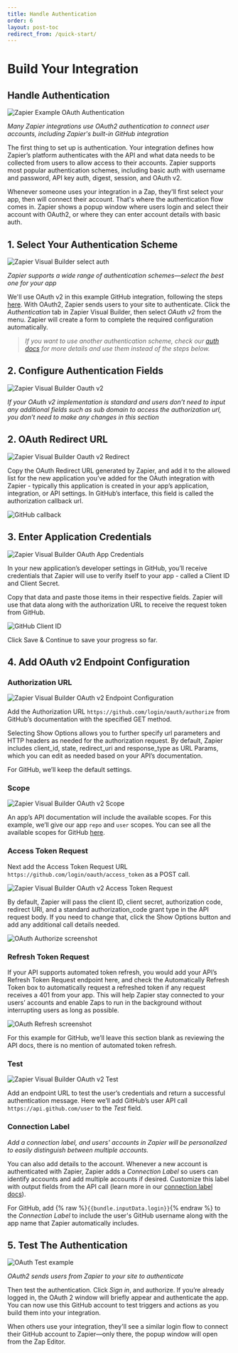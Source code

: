 ```yaml
---
title: Handle Authentication
order: 6
layout: post-toc
redirect_from: /quick-start/
---
```


# Build Your Integration

## Handle Authentication

![Zapier Example OAuth Authentication](https://cdn.zappy.app/d57f6aee066334937f1b8f7ed7cb956e.gif)

_Many Zapier integrations use OAuth2 authentication to connect user accounts, including Zapier's built-in GitHub integration_

The first thing to set up is authentication. Your integration defines how Zapier’s platform authenticates with the API and what data needs to be collected from users to allow access to their accounts. Zapier supports most popular authentication schemes, including basic auth with username and password, API key auth, digest, session, and OAuth v2.

Whenever someone uses your integration in a Zap, they'll first select your app, then will connect their account. That's where the authentication flow comes in. Zapier shows a popup window where users login and select their account with OAuth2, or where they can enter account details with basic auth.

## 1. Select Your Authentication Scheme

![Zapier Visual Builder select auth](https://cdn.zappy.app/ad8346fc5dda90a437697d182f2ac324.png)

_Zapier supports a wide range of authentication schemes—select the best one for your app_

We'll use OAuth v2 in this example GitHub integration, following the steps [here](https://docs.github.com/en/developers/apps/building-oauth-apps/authorizing-oauth-apps). With OAuth2, Zapier sends users to your site to authenticate. Click the _Authentication_ tab in Zapier Visual Builder, then select _OAuth v2_ from the menu. Zapier will create a form to complete the required configuration automatically. 

> _If you want to use another authentication scheme, check our [auth docs](https://platform.zapier.com/docs/auth) for more details and use them instead of the steps below._

## 2. Configure Authentication Fields

![Zapier Visual Builder Oauth v2](https://cdn.zappy.app/13034a55ecf3fb0c9a7ed982219f9746.png)

_If your OAuth v2 implementation is standard and users don’t need to input any additional fields such as sub domain to access the authorization url, you don’t need to make any changes in this section_

## 2. OAuth Redirect URL

![Zapier Visual Builder Oauth v2 Redirect](https://cdn.zappy.app/0a9268ae764824d93f9886a91444dc64.png)

Copy the OAuth Redirect URL generated by Zapier, and add it to the allowed list for the new application you’ve added for the OAuth integration with Zapier - typically this application is created in your app’s application, integration, or API settings. In GitHub’s interface, this field is called the authorization callback url.

![GitHub callback](https://cdn.zappy.app/da0ba8d455d48bf784033ec885945a15.png)

## 3. Enter Application Credentials

![Zapier Visual Builder OAuth App Credentials](https://cdn.zappy.app/277ad6117d160113b2a1660a0e774e5b.png)

In your new application’s developer settings in GitHub, you’ll receive credentials that Zapier will use to verify itself to your app - called a Client ID and Client Secret.

Copy that data and paste those items in their respective fields. Zapier will use that data along with the authorization URL to receive the request token from GitHub.

![GitHub Client ID](https://cdn.zappy.app/69380b9f4dd69169b2fd15ad0c7ebaee.png)

Click Save & Continue to save your progress so far.

## 4. Add OAuth v2 Endpoint Configuration

### Authorization URL

![Zapier Visual Builder OAuth v2 Endpoint Configuration](https://cdn.zappy.app/2fe37410ee1e4d883810a3c20bb63e17.png) 

Add the Authorization URL `https://github.com/login/oauth/authorize` from GitHub’s documentation with the specified GET method. 

Selecting Show Options allows you to further specify url parameters and HTTP headers as needed for the authorization request. By default, Zapier includes client_id, state, redirect_uri and response_type as URL Params, which you can edit as needed based on your API’s documentation. 

For GitHub, we’ll keep the default settings. 

### Scope

![Zapier Visual Builder OAuth v2 Scope](https://cdn.zappy.app/5d77f9e14c5c955d839dec56aff6fe0f.png) 

An app’s API documentation will include the available scopes. For this example, we’ll give our app `repo` and `user` scopes. You can see all the available scopes for GitHub [here](https://docs.github.com/en/developers/apps/building-oauth-apps/scopes-for-oauth-apps).

### Access Token Request

Next add the Access Token Request URL `https://github.com/login/oauth/access_token` as a POST call.

![Zapier Visual Builder OAuth v2 Access Token Request](https://cdn.zappy.app/5d77f9e14c5c955d839dec56aff6fe0f.png )

By default, Zapier will pass the client ID, client secret, authorization code, redirect URI, and a standard authorization_code grant type in the API request body. If you need to change that, click the Show Options button and add any additional call details needed.

![OAuth Authorize screenshot](https://cdn.zappy.app/9bc2db9a069c757c58d76a54f626bc70.png) 

### Refresh Token Request

If your API supports automated token refresh, you would add your API’s Refresh Token Request endpoint here, and check the Automatically Refresh Token box to automatically request a refreshed token if any request receives a 401 from your app. This will help Zapier stay connected to your users’ accounts and enable Zaps to run in the background without interrupting users as long as possible.

![OAuth Refresh screenshot](https://cdn.zappy.app/4fd972e060e73c2f3520e10d7cd5b55f.png) 

For this example for GitHub, we’ll leave this section blank as reviewing the API docs, there is no mention of automated token refresh. 

### Test

![Zapier Visual Builder OAuth v2 Test](https://cdn.zappy.app/b09a9f57b0961479f5f25695c905c492.png)

Add an endpoint URL to test the user’s credentials and return a successful authentication message. Here we’ll add GitHub’s user API call `https://api.github.com/user` to the _Test_ field.

### Connection Label

_Add a connection label, and users' accounts in Zapier will be personalized to easily distinguish between multiple accounts._

You can also add details to the account. Whenever a new account is authenticated with Zapier, Zapier adds a _Connection Label_ so users can identify accounts and add multiple accounts if desired. Customize this label with output fields from the API call (learn more in our [connection label docs](https://platform.zapier.com/docs/auth#how-to-add-a-connection-label-to-authenticated-accounts)).

For GitHub, add {% raw %}`{{bundle.inputData.login}}`{% endraw %} to the _Connection Label_ to include the user's GitHub username along with the app name that Zapier automatically includes.


## 5. Test The Authentication

![OAuth Test example](https://cdn.zappy.app/758e7869b78d463ddd18e18ef5e47ffc.gif)

_OAuth2 sends users from Zapier to your site to authenticate_

Then test the authentication. Click _Sign in_, and authorize. If you’re already logged in, the OAuth 2 window will briefly appear and authenticate the app. You can now use this GitHub account to test triggers and actions as you build them into your integration. 

When others use your integration, they'll see a similar login flow to connect their GitHub account to Zapier—only there, the popup window will open from the Zap Editor.
